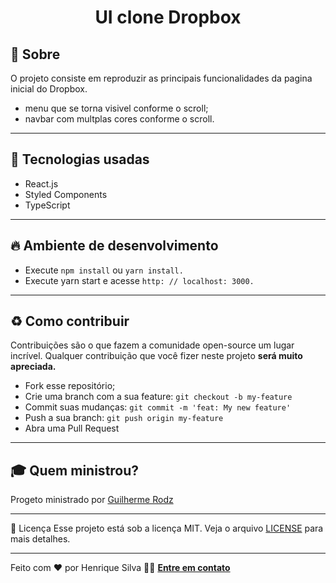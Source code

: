 <h1 align="center">UI clone Dropbox</h1>



## 🔖 Sobre

O projeto consiste em reproduzir as principais funcionalidades da pagina inicial do Dropbox.
- menu que se torna visivel conforme o scroll;
- navbar com multplas cores conforme o scroll.

---
## 🚀 Tecnologias usadas
 - React.js
 - Styled Components
 - TypeScript

---
## 🔥 Ambiente de desenvolvimento 
- Execute ```npm install``` ou ```yarn install.```
- Execute yarn start e acesse ```http: // localhost: 3000.```
---
## ♻️ Como contribuir
Contribuições são o que fazem a comunidade open-source um lugar incrível. Qualquer contribuição que você fizer neste projeto **será muito apreciada.**

- Fork esse repositório;
- Crie uma branch com a sua feature: ```git checkout -b my-feature```
- Commit suas mudanças: ```git commit -m 'feat: My new feature'```
- Push a sua branch: ```git push origin my-feature```
- Abra uma Pull Request
---

## 🎓 Quem ministrou?
Progeto ministrado por [Guilherme Rodz](https://github.com/guilhermerodz)

---
📝 Licença
Esse projeto está sob a licença MIT. Veja o arquivo [LICENSE](https://github.com/HenriqL/ui-clone-dropbox-menu/blob/master/LICENSE) para mais detalhes.

---

Feito com ❤️ por Henrique Silva 👋🏽 **[Entre em contato](linkedin.com/in/henrique-silva-9a6b9a1b4)**

